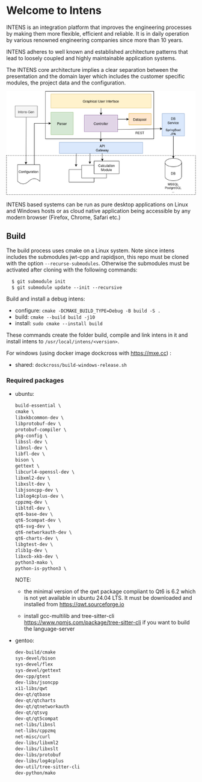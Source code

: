 
# Welcome to Intens

INTENS is an integration platform that improves the engineering processes by making them more flexible, efficient and reliable.
 It is in daily operation by various renowned engineering companies since more than 10 years.

INTENS adheres to well known and established architecture patterns that lead to loosely coupled and
  highly maintainable application systems.

The INTENS core architecture implies a clear separation between the presentation and the domain layer which includes
the customer specific modules, the project data and the configuration.

![intens-arch](./doc/intens-arch.drawio.png)

INTENS based systems can be run as pure desktop applications on Linux and Windows hosts or as
cloud native application being accessible by any modern browser (Firefox, Chrome, Safari etc.)

## Build

The build process uses cmake on a Linux system. Note since intens
includes the submodules jwt-cpp and rapidjson, this repo must be cloned with
the option `--recurse-submodules`. Otherwise the submodules must be activated
after cloning with the following commands:

```
  $ git submodule init
  $ git submodule update --init --recursive
```
Build and install a debug intens:

 * configure: `cmake -DCMAKE_BUILD_TYPE=Debug -B build -S .`
 * build:     `cmake --build build -j10`
 * install:   `sudo cmake --install build`

These commands create the folder build, compile and link intens in it and
install intens to `/usr/local/intens/<version>`.

For windows (using docker image dockcross with https://mxe.cc) :
 * shared: `dockcross/build-windows-release.sh`

### Required packages

* ubuntu:
  ```
  build-essential \
  cmake \
  libxkbcommon-dev \
  libprotobuf-dev \
  protobuf-compiler \
  pkg-config \
  libssl-dev \
  libnsl-dev \
  libfl-dev \
  bison \
  gettext \
  libcurl4-openssl-dev \
  libxml2-dev \
  libxslt-dev \
  libjsoncpp-dev \
  liblog4cplus-dev \
  cppzmq-dev \
  libltdl-dev \
  qt6-base-dev \
  qt6-5compat-dev \
  qt6-svg-dev \
  qt6-networkauth-dev \
  qt6-charts-dev \
  libgtest-dev \
  zlib1g-dev \
  libxcb-xkb-dev \
  python3-mako \
  python-is-python3 \
  ```
  NOTE:
   - the minimal version of the qwt package compliant to Qt6 is 6.2 which is not yet
     available in ubuntu 24.04 LTS. It must be downloaded and installed from https://qwt.sourceforge.io

   - install gcc-multilib and tree-sitter-cli https://www.npmjs.com/package/tree-sitter-cli
     if you want to build the language-server

* gentoo:
  ```
  dev-build/cmake
  sys-devel/bison
  sys-devel/flex
  sys-devel/gettext
  dev-cpp/gtest
  dev-libs/jsoncpp
  x11-libs/qwt
  dev-qt/qtbase
  dev-qt/qtcharts
  dev-qt/qtnetworkauth
  dev-qt/qtsvg
  dev-qt/qt5compat
  net-libs/libnsl
  net-libs/cppzmq
  net-misc/curl
  dev-libs/libxml2
  dev-libs/libxslt
  dev-libs/protobuf
  dev-libs/log4cplus
  dev-util/tree-sitter-cli
  dev-python/mako
  ```
